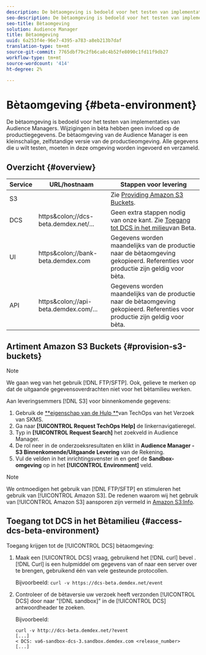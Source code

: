 ```yaml
---
description: De bètaomgeving is bedoeld voor het testen van implementaties van Audience Managers. Wijzigingen in bèta hebben geen invloed op de productiegegevens. De bètaomgeving van de Audience Manager is een kleinschalige, zelfstandige versie van de productieomgeving. Alle gegevens die u wilt testen, moeten in deze omgeving worden ingevoerd en verzameld.
seo-description: De bètaomgeving is bedoeld voor het testen van implementaties van Audience Managers. Wijzigingen in bèta hebben geen invloed op de productiegegevens. De bètaomgeving van de Audience Manager is een kleinschalige, zelfstandige versie van de productieomgeving. Alle gegevens die u wilt testen, moeten in deze omgeving worden ingevoerd en verzameld.
seo-title: Bètaomgeving
solution: Audience Manager
title: Bètaomgeving
uuid: 6a253f4e-96e7-4395-a783-a8eb213b7daf
translation-type: tm+mt
source-git-commit: 7765dbf79c2fb6ca8c4b52fe8090c1fd11f9db27
workflow-type: tm+mt
source-wordcount: '414'
ht-degree: 2%

---
```



# Bètaomgeving {#beta-environment}

De bètaomgeving is bedoeld voor het testen van implementaties van Audience Managers. Wijzigingen in bèta hebben geen invloed op de productiegegevens. De bètaomgeving van de Audience Manager is een kleinschalige, zelfstandige versie van de productieomgeving. Alle gegevens die u wilt testen, moeten in deze omgeving worden ingevoerd en verzameld.

## Overzicht {#overview}

<!-- beta_environment_admin.xml -->

| Service | URL/hostnaam | Stappen voor levering |
|--- |--- |--- |
| S3 |  | Zie [Providing Amazon S3 Buckets](admin-beta-environment.md#provision-s3-buckets). |
| DCS | https&amp;colon;//dcs-beta.demdex.net/... | Geen extra stappen nodig van onze kant. Zie [Toegang tot DCS in het milieu](admin-beta-environment.md#access-dcs-beta-environment)van Beta. |
| UI | https&amp;colon;//bank-beta.demdex.com | Gegevens worden maandelijks van de productie naar de bètaomgeving gekopieerd. Referenties voor productie zijn geldig voor bèta. |
| API | https&amp;colon;//api-beta.demdex.com/... | Gegevens worden maandelijks van de productie naar de bètaomgeving gekopieerd. Referenties voor productie zijn geldig voor bèta. |

## Artiment Amazon S3 Buckets {#provision-s3-buckets}

>[!NOTE]
>
>We gaan weg van het gebruik [!DNL FTP/SFTP]. Ook, gelieve te merken op dat de uitgaande gegevensoverdrachten niet voor het bètamilieu werken.

Aan leveringsemmers [!DNL S3] voor binnenkomende gegevens:

1. Gebruik de [**eigenschap van de Hulp **](https://skms.adobe.com/)van TechOps van het Verzoek van SKMS.
1. Ga naar **[!UICONTROL Request TechOps Help]** de linkernavigatieregel.
1. Typ in **[!UICONTROL Request Search]** het zoekveld in Audience Manager.
1. De rol neer in de onderzoeksresultaten en klikt in **Audience Manager - S3 Binnenkomende/Uitgaande Levering** van de Rekening.
1. Vul de velden in het inrichtingsvenster in en geef de **Sandbox-omgeving** op in het **[!UICONTROL Environment]** veld.

>[!NOTE]
>
>We ontmoedigen het gebruik van [!DNL FTP/SFTP] en stimuleren het gebruik van [!UICONTROL Amazon S3]. De redenen waarom wij het gebruik van [!UICONTROL Amazon S3] aansporen zijn vermeld in [Amazon S3:Info](https://docs.adobe.com/content/help/en/audience-manager/user-guide/reference/amazon-s3.html).

## Toegang tot DCS in het Bètamilieu {#access-dcs-beta-environment}

Toegang krijgen tot de [!UICONTROL DCS] bètaomgeving:

1. Maak een [!UICONTROL DCS] vraag, gebruikend het [!DNL curl] bevel [](https://curl.haxx.se/docs/manpage.html). [!DNL Curl] is een hulpmiddel om gegevens van of naar een server over te brengen, gebruikend één van vele gesteunde protocollen.

   Bijvoorbeeld: `curl -v https://dcs-beta.demdex.net/event`

1. Controleer of de bètaversie uw verzoek heeft verzonden [!UICONTROL DCS] door naar &quot;[!DNL sandbox]&quot; in de [!UICONTROL DCS] antwoordheader te zoeken.

   Bijvoorbeeld:

   ```
   curl -v http://dcs-beta.demdex.net/?event
   [...]
   < DCS: va6-sandbox-dcs-3.sandbox.demdex.com <release_number>
   [...]
   ```

<!--
1. Determine the load balancer's endpoint IP addresses.

   Run the `dig` [command](https://en.wikipedia.org/wiki/Dig_(command)) to determine the IP address of the nearest load balancer. The `dig` command queries the Domain Name System and returns the name and IP addresses of the Audience Manager [!UICONTROL Data Collection Servers (DCS)].

   ```
   dig dcs-beta.demdex.net
   ...
   dcs-sandbox-1754093861.us-east-1.elb.amazonaws.com. 60 IN A 52.87.15.51
   dcs-sandbox-1754093861.us-east-1.elb.amazonaws.com. 60 IN A 50.16.150.8
   dcs-sandbox-1754093861.us-east-1.elb.amazonaws.com. 60 IN A 52.2.228.100
   ```

1. Using one of the addresses in the above table, add a static DNS entry in the [!DNL `/etc/hosts`] file.

   On Windows, modify [!DNL `c:\WINDOWS\system32\drivers\etc\hosts`].

   For example:

[!DNL `52.87.15.51 samplepartner.demdex.net`]

   >[!NOTE]
   >
   >The addresses change occasionally, so you must keep your [!DNL /etc/hosts] file up to date.

   Additionally, if you need to set up ID synchronization, you must add a similar entry for [!DNL dpm.demdex.net.]

[!DNL `52.87.15.51 dpm.demdex.net`] [!DNL]. 

1. Make a [!UICONTROL DCS] call, using the `curl` [command](https://curl.haxx.se/docs/manpage.html). Curl is a tool to transfer data from or to a server, using one of many supported protocols.

   For example:

[!DNL `https://<domain>/event?product=camera`] 

1. Verify that your request was served by the beta [!UICONTROL DCS] by looking for "sandbox" in the [!UICONTROL DCS] response header.

   For example:

   ```
   curl -v https://dcs-beta.demdex.net/?event
   [...]
   < DCS: va6-sandbox-dcs-3.sandbox.demdex.com <release_number>
   [...]
   ```
-->